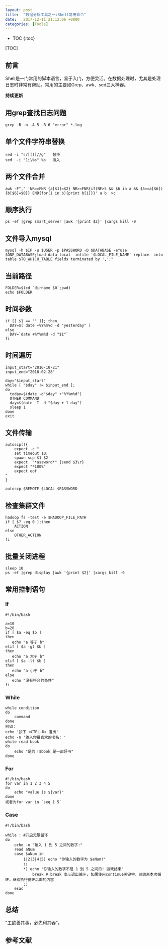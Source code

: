 ```yaml
---
layout: post
title:  "数据分析工具之一:Shell常用命令"
date:   2017-12-11 21:12:06 +0800
categories: [Tools]
---
```


* TOC
{:toc}

[TOC]
## 前言
Shell是一门常用的脚本语言，易于入门，方便灵活。在数据处理时，尤其是处理日志时非常有帮助。常用的主要如Grep、awk、sed三大神器。

**持续更新**

## 用grep查找日志问题
```shell
grep -R -n -A 5 -B 6 "error" *.log
```

## 单个文件字符串替换
```shell
sed -i "s/[()]//g"   替换
sed  -i "1i\%s" %s   插入
```

## 两个文件合并
```shell
awk -F"," 'NR==FNR {a[$1]=$2} NR>=FNR{if(NF>5 && $6 in a && $5==a[$6]){b[$6]=$0}} END{for(i in b){print b[i]}}' a b  >c
```

## 顺序执行
```shell
ps -ef |grep smart_server |awk '{print $2}' |xargs kill -9
```
## 文件导入mysql
```shell
mysql -h $IP -u $USER -p $PASSWORD -D $DATABASE -e"use $ONE_DATABASE;load data local  infile '$LOCAL_FILE_NAME' replace  into table $TO_WHICH_TABLE fields terminated by ',';"
```

## 当前路径
```shell
FOLDER=$(cd `dirname $0`;pwd)
echo $FOLDER
```

## 时间参数
```shell
if [[ $1 == "" ]]; then
  DAY=$( date +%Y%m%d -d "yesterday" )
else
  DAY=`date +%Y%m%d -d "$1"`
fi
```

## 时间遍历
```shell
input_start="2016-10-21"
input_end="2018-02-28"

day="$input_start"
while [ "$day" != $input_end ];
do
  today=$(date -d"$day" +"%Y%m%d")
  OTHER COMMAND
  day=$(date -I -d "$day + 1 day")
  sleep 1
done
exit
```

## 文件传输
```shell
autoscp(){
    expect -c "
    set timeout 10;
    spawn scp $1 $2
    expect  "*assword*" {send $3\r}
    expect "*100%"
    expect eof
"
}

autoscp $REMOTE $LOCAL $PASSWORD
```

## 检查集群文件
```shell
hadoop fs -test -e $HADOOP_FILE_PATH
if [ $? -eq 0 ];then
    ACTION
else
    OTHER_ACTION
fi
```

## 批量关闭进程
```shell
sleep 10
ps -ef |grep display |awk '{print $2}' |xargs kill -9
```
## 常用控制语句
### If
```shell
#!/bin/bash

a=10
b=20
if [ $a -eq $b ]
then
   echo "a 等于 b"
elif [ $a -gt $b ]
then
   echo "a 大于 b"
elif [ $a -lt $b ]
then
   echo "a 小于 b"
else
   echo "没有符合的条件"
fi
```
### While
```shell
while condition
do
    command
done
例如：
echo '按下 <CTRL-D> 退出'
echo -n '输入你最喜欢的书名: '
while read book
do
    echo "是的！$book 是一部好书"
done
```

### For
```shell
#!/bin/bash
for var in 1 2 3 4 5
do
    echo "value is ${var}"
done
或者为for var in `seq 1 5`
```

### Case
```shell
#!/bin/bash

while : #开启无限循环
do
    echo -n "输入 1 到 5 之间的数字:"
    read aNum
    case $aNum in
        1|2|3|4|5) echo "你输入的数字为 $aNum!"
        ;;
        *) echo "你输入的数字不是 1 到 5 之间的! 游戏结束"
            break # break 表示退出循环; 如果使用continue关键字，则结束本次循环，继续执行循环后面的内容
        ;;
    esac
done
```
## 总结
"工欲善其事，必先利其器"。

## 参考文献
```shell

```
